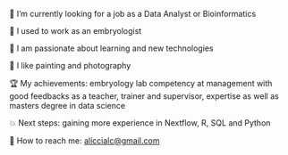 🔭 I’m currently looking for a job as a Data Analyst or Bioinformatics

🧚 I used to work as an embryologist

🐜 I am passionate about learning and new technologies

🎨 I like painting and photography

🏆 My achievements: embryology lab competency at management with good feedbacks as a teacher, trainer and supervisor, expertise as well as masters degree in data science

💥 Next steps: gaining more experience in Nextflow, R, SQL and Python

💬 How to reach me: aliccialc@gmail.com
